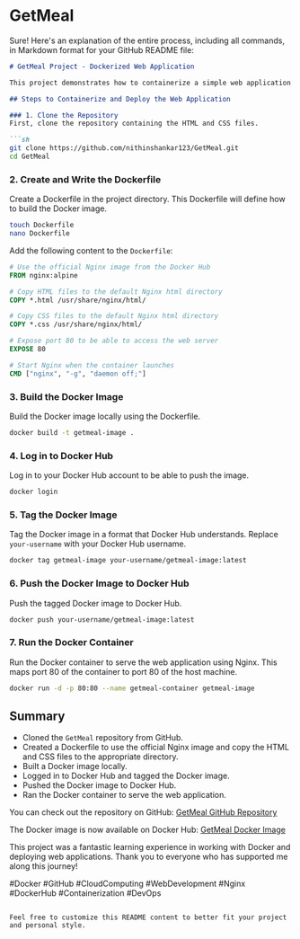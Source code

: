 # GetMeal
Sure! Here's an explanation of the entire process, including all commands, in Markdown format for your GitHub README file:

```markdown
# GetMeal Project - Dockerized Web Application

This project demonstrates how to containerize a simple web application using Docker. The web application consists of HTML and CSS files and is served using Nginx. The Docker image is built and pushed to Docker Hub for easy access and deployment.

## Steps to Containerize and Deploy the Web Application

### 1. Clone the Repository
First, clone the repository containing the HTML and CSS files.

```sh
git clone https://github.com/nithinshankar123/GetMeal.git
cd GetMeal
```

### 2. Create and Write the Dockerfile
Create a Dockerfile in the project directory. This Dockerfile will define how to build the Docker image.

```sh
touch Dockerfile
nano Dockerfile
```

Add the following content to the `Dockerfile`:

```Dockerfile
# Use the official Nginx image from the Docker Hub
FROM nginx:alpine

# Copy HTML files to the default Nginx html directory
COPY *.html /usr/share/nginx/html/

# Copy CSS files to the default Nginx html directory
COPY *.css /usr/share/nginx/html/

# Expose port 80 to be able to access the web server
EXPOSE 80

# Start Nginx when the container launches
CMD ["nginx", "-g", "daemon off;"]
```

### 3. Build the Docker Image
Build the Docker image locally using the Dockerfile.

```sh
docker build -t getmeal-image .
```

### 4. Log in to Docker Hub
Log in to your Docker Hub account to be able to push the image.

```sh
docker login
```

### 5. Tag the Docker Image
Tag the Docker image in a format that Docker Hub understands. Replace `your-username` with your Docker Hub username.

```sh
docker tag getmeal-image your-username/getmeal-image:latest
```

### 6. Push the Docker Image to Docker Hub
Push the tagged Docker image to Docker Hub.

```sh
docker push your-username/getmeal-image:latest
```

### 7. Run the Docker Container
Run the Docker container to serve the web application using Nginx. This maps port 80 of the container to port 80 of the host machine.

```sh
docker run -d -p 80:80 --name getmeal-container getmeal-image
```

## Summary
- Cloned the `GetMeal` repository from GitHub.
- Created a Dockerfile to use the official Nginx image and copy the HTML and CSS files to the appropriate directory.
- Built a Docker image locally.
- Logged in to Docker Hub and tagged the Docker image.
- Pushed the Docker image to Docker Hub.
- Ran the Docker container to serve the web application.

You can check out the repository on GitHub: [GetMeal GitHub Repository](https://github.com/nithinshankar123/GetMeal.git)

The Docker image is now available on Docker Hub: [GetMeal Docker Image](https://hub.docker.com/repository/docker/nithin272/getmeal-image)

This project was a fantastic learning experience in working with Docker and deploying web applications. Thank you to everyone who has supported me along this journey!

#Docker #GitHub #CloudComputing #WebDevelopment #Nginx #DockerHub #Containerization #DevOps
```

Feel free to customize this README content to better fit your project and personal style.

